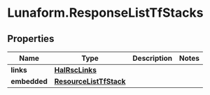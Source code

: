 # Lunaform.ResponseListTfStacks

## Properties
Name | Type | Description | Notes
------------ | ------------- | ------------- | -------------
**links** | [**HalRscLinks**](HalRscLinks.md) |  | 
**embedded** | [**ResourceListTfStack**](ResourceListTfStack.md) |  | 


